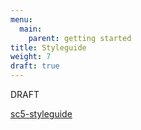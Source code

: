 ```yaml
---
menu:
  main:
    parent: getting started
title: Styleguide
weight: 7
draft: true
---
```


DRAFT

[sc5-styleguide](https://github.com/SC5/sc5-styleguide)